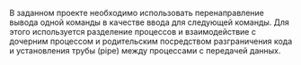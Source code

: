 В заданном проекте необходимо использовать перенаправление вывода одной команды в качестве ввода для следующей команды.
Для этого используется разделение процессов и взаимодействие с дочерним процессом и родительским посредством разграничения кода и установления трубы (pipe) между процессами с передачей данных.
